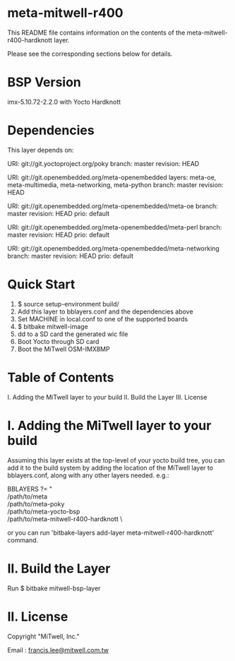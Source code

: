 # meta-mitwell-r400


This README file contains information on the contents of the meta-mitwell-r400-hardknott layer.

Please see the corresponding sections below for details.

BSP Version
===========

imx-5.10.72-2.2.0 with Yocto Hardknott


Dependencies
============

This layer depends on:

  URI: git://git.yoctoproject.org/poky
  branch: master
  revision: HEAD  

  URI: git://git.openembedded.org/meta-openembedded
  layers: meta-oe, meta-multimedia, meta-networking, meta-python
  branch: master
  revision: HEAD

  URI: git://git.openembedded.org/meta-openembedded/meta-oe
  branch: master
  revision: HEAD
  prio: default

  URI: git://git.openembedded.org/meta-openembedded/meta-perl
  branch: master
  revision: HEAD
  prio: default

  URI: git://git.openembedded.org/meta-openembedded/meta-networking
  branch: master
  revision: HEAD
  prio: default


Quick Start
===========

1. $ source setup-environment build/
2. Add this layer to bblayers.conf and the dependencies above
3. Set MACHINE in local.conf to one of the supported boards
4. $ bitbake mitwell-image
5. dd to a SD card the generated wic file 
6. Boot Yocto through SD card
7. Boot the MiTwell OSM-IMX8MP


Table of Contents
=================

  I. Adding the MiTwell layer to your build
 II. Build the Layer
III. License


I. Adding the MiTwell layer to your build
=========================================

Assuming this layer exists at the top-level of your
yocto build tree, you can add it to the build system by adding the
location of the MiTwell layer to bblayers.conf, along with any
other layers needed. e.g.:

  BBLAYERS ?= " \
    /path/to/meta \
    /path/to/meta-poky \
    /path/to/meta-yocto-bsp \
    /path/to/meta-mitwell-r400-hardknott \

or you can run 'bitbake-layers add-layer meta-mitwell-r400-hardknott' command.


II. Build the Layer
===================

   Run 
   $ bitbake mitwell-bsp-layer


II. License
===========

Copyright "MiTwell, Inc."

Email : francis.lee@mitwell.com.tw 
